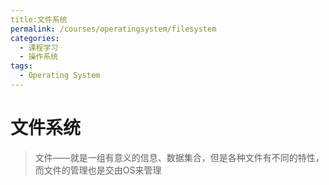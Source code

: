 ```yaml
---
title:文件系统
permalink: /courses/operatingsystem/filesystem
categories:
  - 课程学习
  - 操作系统
tags: 
  - Operating System
---
```


# 文件系统

> 文件——就是一组有意义的信息、数据集合，但是各种文件有不同的特性，而文件的管理也是交由OS来管理

